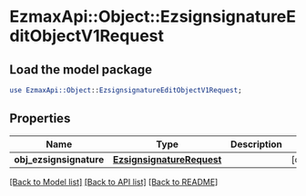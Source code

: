 # EzmaxApi::Object::EzsignsignatureEditObjectV1Request

## Load the model package
```perl
use EzmaxApi::Object::EzsignsignatureEditObjectV1Request;
```

## Properties
Name | Type | Description | Notes
------------ | ------------- | ------------- | -------------
**obj_ezsignsignature** | [**EzsignsignatureRequest**](EzsignsignatureRequest.md) |  | [optional] 

[[Back to Model list]](../README.md#documentation-for-models) [[Back to API list]](../README.md#documentation-for-api-endpoints) [[Back to README]](../README.md)


